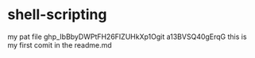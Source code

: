 # shell-scripting
my pat file ghp_IbBbyDWPtFH26FIZUHkXp1Ogit a13BVSQ40gErqG
this is my first comit in the readme.md
